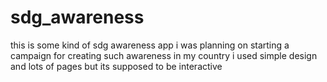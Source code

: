 # sdg_awareness


this is some kind of sdg awareness app i was planning on starting a campaign for creating such awareness in my country i used simple design
and lots of pages but its supposed to be interactive
